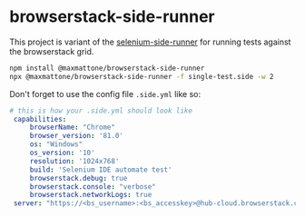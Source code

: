 # browserstack-side-runner

This project is variant of the [selenium-side-runner](https://github.com/SeleniumHQ/selenium-ide/tree/v3/packages/selenium-side-runner) for running tests against the browserstack grid. 

```sh
npm install @maxmattone/browserstack-side-runner
npx @maxmattone/browserstack-side-runner -f single-test.side -w 2
```
Don't forget to use the config file `.side.yml` like so:
```yml
# this is how your .side.yml should look like
 capabilities:
     browserName: "Chrome"
     browser_version: '81.0'
     os: "Windows"
     os_version: '10'
     resolution: '1024x768'
     build: 'Selenium IDE automate test'
     browserstack.debug: true
     browserstack.console: "verbose"
     browserstack.networkLogs: true
 server: "https://<bs_username>:<bs_accesskey>@hub-cloud.browserstack.com/wd/hub"
```

